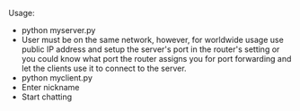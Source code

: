 Usage:
- python myserver.py
- User must be on the same network, however, for worldwide usage use public IP address and setup the server's port in the router's setting or you could know what port the router assigns you for port forwarding and let the clients use it to connect to the server.
- python myclient.py
- Enter nickname 
- Start chatting

